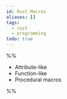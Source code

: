 ```yaml
---
id: Rust Macros
aliases: []
tags:
  - rust
  - programming
todo: true
---
```


%%

- Attribute-like
- Function-like
- Procedural macros

%%
